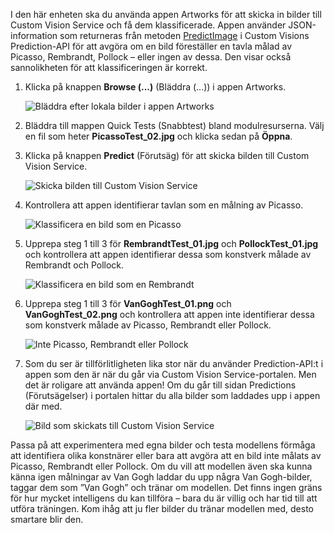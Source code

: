 I den här enheten ska du använda appen Artworks för att skicka in bilder till Custom Vision Service och få dem klassificerade. Appen använder JSON-information som returneras från metoden [PredictImage](https://southcentralus.dev.cognitive.microsoft.com/docs/services/eb68250e4e954d9bae0c2650db79c653/operations/58acd3c1ef062f0344a42814) i Custom Visions Prediction-API för att avgöra om en bild föreställer en tavla målad av Picasso, Rembrandt, Pollock – eller ingen av dessa. Den visar också sannolikheten för att klassificeringen är korrekt.

1. Klicka på knappen **Browse (...)** (Bläddra (...)) i appen Artworks.

    ![Bläddra efter lokala bilder i appen Artworks](../media/6-app-click-browse.png)

1. Bläddra till mappen Quick Tests (Snabbtest) bland modulresurserna. Välj en fil som heter **PicassoTest_02.jpg** och klicka sedan på **Öppna**.

1. Klicka på knappen **Predict** (Förutsäg) för att skicka bilden till Custom Vision Service.

    ![Skicka bilden till Custom Vision Service](../media/6-app-click-predict.png)

1. Kontrollera att appen identifierar tavlan som en målning av Picasso.

    ![Klassificera en bild som en Picasso](../media/6-app-prediction-01.png)

1. Upprepa steg 1 till 3 för **RembrandtTest_01.jpg** och **PollockTest_01.jpg** och kontrollera att appen identifierar dessa som konstverk målade av Rembrandt och Pollock.

    ![Klassificera en bild som en Rembrandt](../media/6-app-prediction-02.png)

1. Upprepa steg 1 till 3 för **VanGoghTest_01.png** och **VanGoghTest_02.png** och kontrollera att appen inte identifierar dessa som konstverk målade av Picasso, Rembrandt eller Pollock.

    ![Inte Picasso, Rembrandt eller Pollock](../media/6-app-prediction-03.png)

1. Som du ser är tillförlitligheten lika stor när du använder Prediction-API:t i appen som den är när du går via Custom Vision Service-portalen. Men det är roligare att använda appen! Om du går till sidan Predictions (Förutsägelser) i portalen hittar du alla bilder som laddades upp i appen där med.

    ![Bild som skickats till Custom Vision Service](../media/6-portal-all-predictions.png)

Passa på att experimentera med egna bilder och testa modellens förmåga att identifiera olika konstnärer eller bara att avgöra att en bild inte målats av Picasso, Rembrandt eller Pollock. Om du vill att modellen även ska kunna känna igen målningar av Van Gogh laddar du upp några Van Gogh-bilder, taggar dem som ”Van Gogh” och tränar om modellen. Det finns ingen gräns för hur mycket intelligens du kan tillföra – bara du är villig och har tid till att utföra träningen. Kom ihåg att ju fler bilder du tränar modellen med, desto smartare blir den.